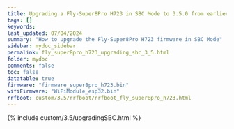 ```yaml
---
title: Upgrading a Fly-Super8Pro H723 in SBC Mode to 3.5.0 from earlier versions in RRF 3.5.0 Onwards
tags: []
keywords: 
last_updated: 07/04/2024
summary: "How to upgrade the Fly-Super8Pro H723 firmware in SBC Mode"
sidebar: mydoc_sidebar
permalink: fly_super8pro_h723_upgrading_sbc_3_5.html
folder: mydoc
comments: false
toc: false
datatable: true
firmware: "firmware_super8pro_h723.bin"
wifiFirmware: "WiFiModule_esp32.bin"
rrfboot: custom/3.5/rrfboot/rrfboot_fly_super8pro_h723.html
---
```


{% include custom/3.5/upgradingSBC.html %}
